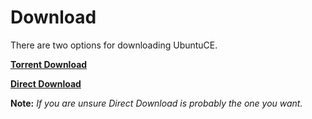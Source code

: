 # Download

There are two options for downloading UbuntuCE.

**[Torrent Download](https://sourceforge.net/projects/ubuntuce/files/ubuntu-ce-20.04.2-2021.07.30.0-desktop-amd64.iso.torrent/download)**

**[Direct Download](https://sourceforge.net/projects/ubuntuce/files/latest/download)**

**Note:** *If you are unsure Direct Download is probably the one you want.*